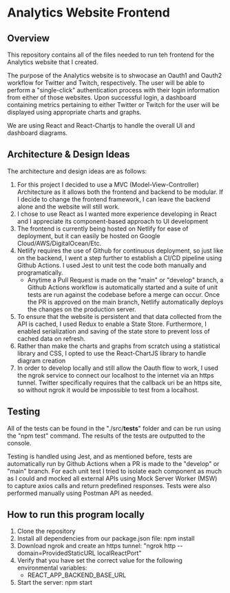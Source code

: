 # Analytics Website Frontend




## Overview
This repository contains all of the files needed to run teh frontend for the Analytics website that I created.

The purpose of the Analytics website is to shwocase an Oauth1 and Oauth2 workflow for Twitter and Twitch, respectively. The user will be able to perform a "single-click" authentication process with their login information from either of those websites. Upon successful login, a dashboard containing metrics pertaining to either Twitter or Twitch for the user will be displayed using appropriate charts and graphs.

We are using React and React-Chartjs to handle the overall UI and dashboard diagrams.


## Architecture & Design Ideas
The architecture and design ideas are as follows:
1. For this project I decided to use a MVC (Model-View-Controller) Architecture as it allows both the frontend and backend to be modular. If I decide to change the frontend framework, I can leave the backend alone and the website will still work.
2. I chose to use React as I wanted more experience developing in React and I appreciate its component-based approach to UI development
3. The frontend is currently being hosted on Netlify for ease of deployment, but it can easily be hosted on Google Cloud/AWS/DigitalOcean/Etc.
4. Netlify requires the use of Github for continuous deployment, so just like on the backend, I went a step further to establish a CI/CD pipeline using Github Actions. I used Jest to unit test the code both manually and programatically.
    - Anytime a Pull Request is made on the "main" or "develop" branch, a Github Actions workflow is automatically started and a suite of unit tests are run against the codebase before a merge can occur. Once the PR is approved on the main branch, Netlify automatically deploys the changes on the production server.
5. To ensure that the website is persistent and that data collected from the API is cached, I used Redux to enable a State Store. Furthermore, I enabled serialization and saving of the state store to prevent loss of cached data on refresh.
6. Rather than make the charts and graphs from scratch using a statistical library and CSS, I opted to use the React-ChartJS library to handle diagram creation
7. In order to develop locally and still allow the Oauth flow to work, I used the ngrok service to connect our localhost to the internet via an https tunnel. Twitter specifically requires that the callback uri be an https site, so without ngrok it would be impossible to test from a localhost.


## Testing
All of the tests can be found in the "./src/__tests__" folder and can be run using the "npm test" command. The results of the tests are outputted to the console.

Testing is handled using Jest, and as mentioned before, tests are automatically run by Github Actions when a PR is made to the "develop" or "main" branch. For each unit test I tried to isolate each component as much as I could and mocked all external APIs using Mock Server Worker (MSW) to capture axios calls and return predefined responses. Tests were also performed manually using Postman API as needed.


## How to run this program locally
1. Clone the repository
2. Install all dependencies from our package.json file: npm install
3. Download ngrok and create an https tunnel: "ngrok http --domain=ProvidedStaticURL localReactPort"
4. Verify that you have set the correct value for the following environmental variables:
    - REACT_APP_BACKEND_BASE_URL
5. Start the server: npm start